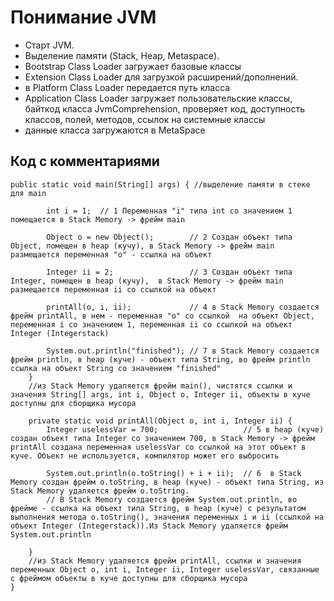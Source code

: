 # Понимание JVM

- Старт JVM.
- Выделение памяти (Stack, Heap, Metaspace).
- Bootstrap Class Loader загружает базовые классы 
- Extension Class Loader для загрузкой расширений/дополнений.
- в Platform Class Loader передается путь класса
- Application Class Loader загружает пользовательские классы, байткод класса JvmComprehension, проверяет код, доступность классов, полей, методов, ссылок на системные классы
- данные класса загружаются в MetaSpace

## Код с комментариями
```
public static void main(String[] args) { //выделение памяти в стеке для main
        
        int i = 1;  // 1 Переменная "i" типа int со значением 1 помещается в Stack Memory -> фрейм main
        
        Object o = new Object();        // 2 Создан объект типа Object, помещен в heap (кучу), в Stack Memory -> фрейм main размещается переменная "o" - ссылка на объект   
        
        Integer ii = 2;                 // 3 Создан объект типа Integer, помещен в heap (кучу),  в Stack Memory -> фрейм main размещается переменная ii со ссылкой на объект    
		
        printAll(o, i, ii);             // 4 в Stack Memory создается фрейм printAll, в нем - переменная "o" со ссылкой  на объект Object, переменная i со значением 1, переменная ii со ссылкой на объект Integer (Integerstack)

        System.out.println("finished"); // 7 в Stack Memory создается фрейм println, в heap (куче) - объект типа String, во фрейм println ссылка на объект String со значением "finished"
    } 
    //из Stack Memory удаляется фрейм main(), чистятся ссылки и значения String[] args, int i, Object o, Integer ii, объекты в куче доступны для сборщика мусора
	
    private static void printAll(Object o, int i, Integer ii) {
        Integer uselessVar = 700;                   // 5 в heap (куче) создан объект типа Integer со значением 700, в Stack Memory -> фрейм printAll создана переменная uselessVar со ссылкой на этот объект в куче. Объект не используется, компилятор может его выбросить

        System.out.println(o.toString() + i + ii);  // 6  в Stack Memory создан фрейм o.toString, в heap (куче) - объект типа String, из Stack Memory удаляется фрейм o.toString. 
        // В Stack Memory создается фрейм System.out.println, во фрейме - ссылка на объект типа String, в heap (куче) с результатом выполнения метода o.toString(), значения переменных i и ii (ссылкой на объект Integer (Integerstack)).Из Stack Memory удаляется фрейм System.out.println
													
    } 
    //из Stack Memory удаляется фрейм printAll, ссылки и значения переменных Object o, int i, Integer ii, Integer uselessVar, связанные с фреймом объекты в куче доступны для сборщика мусора
}
```
